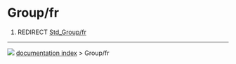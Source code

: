 # Group/fr
1.  REDIRECT [Std_Group/fr](Std_Group/fr.md)



---
![](images/Button_right.svg) [documentation index](../README.md) > Group/fr

